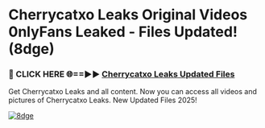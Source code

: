 # Cherrycatxo Leaks Original Videos 0nlyFans Leaked - Files Updated! (8dge)

<h3>🔴 CLICK HERE 🌐==►► <a href="https://tinyurl.com/ms9xzufz" rel="nofollow">Cherrycatxo Leaks Updated Files</a></h3>

Get Cherrycatxo Leaks and all content. Now you can access all videos and pictures of Cherrycatxo Leaks. New Updated Files 2025!

[![8dge](https://i.imgur.com/ppqm5kG.gif)](https://tinyurl.com/ms9xzufz)
